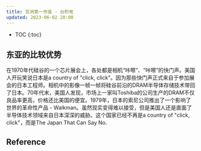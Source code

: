```yaml
---
title: 亚洲第一市值 - 台积电
updated: 2023-06-02 20:00
---
```





* TOC
{:toc}

## 东亚的比较优势

在1970年代硅谷的一个芯片展会上，各处都是相机“咔嚓”、“咔嚓”的快门声。美国人开玩笑说日本是a country of "click, click"。因为那些快门声正式来自于参加展会的日本工程师。相机中的影像一帧一帧将硅谷前沿的DRAM半导体存储技术带回了日本。70年代末，美国人发现，市场上一家叫Toshiba的公司生产的DRAM不仅良品率更高，价格还比美国的便宜。1979年，日本的索尼公司推出了一个影响了世界的革命性产品 - Walkman。虽然现实变得难以接受，但是美国人还是直面了半导体技术领域来自日本深深的威胁。这个国家已经不再是a country of "click, click"，而是The Japan That Can Say No.





## Reference

